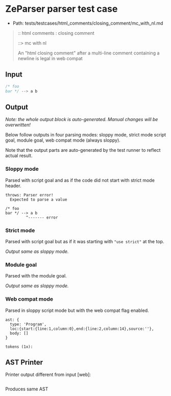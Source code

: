 # ZeParser parser test case

- Path: tests/testcases/html_comments/closing_comment/mc_with_nl.md

> :: html comments : closing comment
>
> ::> mc with nl
>
> An "html closing comment" after a multi-line comment containing a newline is legal in web compat

## Input

`````js
/* foo
bar */ --> a b
`````

## Output

_Note: the whole output block is auto-generated. Manual changes will be overwritten!_

Below follow outputs in four parsing modes: sloppy mode, strict mode script goal, module goal, web compat mode (always sloppy).

Note that the output parts are auto-generated by the test runner to reflect actual result.

### Sloppy mode

Parsed with script goal and as if the code did not start with strict mode header.

`````
throws: Parser error!
  Expected to parse a value

/* foo
bar */ --> a b
         ^------- error
`````

### Strict mode

Parsed with script goal but as if it was starting with `"use strict"` at the top.

_Output same as sloppy mode._

### Module goal

Parsed with the module goal.

_Output same as sloppy mode._

### Web compat mode

Parsed in sloppy script mode but with the web compat flag enabled.

`````
ast: {
  type: 'Program',
  loc:{start:{line:1,column:0},end:{line:2,column:14},source:''},
  body: []
}

tokens (1x):

`````


## AST Printer

Printer output different from input [web]:

````js

````

Produces same AST
